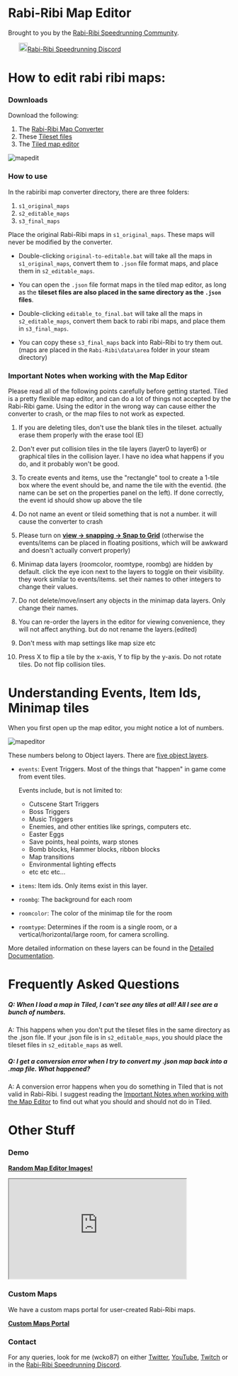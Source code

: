 # Rabi-Ribi Map Editor

Brought to you by the [Rabi-Ribi Speedrunning Community](http://www.speedrun.com/rabiribi).

&nbsp;&nbsp;&nbsp;&nbsp;&nbsp;&nbsp;<a href="https://discord.gg/dDfpNAr"><img src="https://discordapp.com/assets/f8389ca1a741a115313bede9ac02e2c0.svg" height="20" />Rabi-Ribi Speedrunning Discord</a>

# How to edit rabi ribi maps:
### Downloads
Download the following:
1. The [Rabi-Ribi Map Converter](https://ci.appveyor.com/project/wcko87/rbrb-map-converter/build/artifacts)
2. These [Tileset files](https://cdn.discordapp.com/attachments/304270436911284224/353697835788664832/rabiribi-tilesets.zip)
3. The [Tiled map editor](http://www.mapeditor.org/)

![mapedit](https://user-images.githubusercontent.com/27341392/30008514-fea9b4f8-9152-11e7-9e5d-1bf9959714f6.png)

### How to use
In the rabiribi map converter directory, there are three folders:
1. `s1_original_maps`
2. `s2_editable_maps`
3. `s3_final_maps`

Place the original Rabi-Ribi maps in `s1_original_maps`. These maps will never be modified by the converter.
- Double-clicking `original-to-editable.bat` will take all the maps in `s1_original_maps`, convert them to `.json` file format maps, and place them in `s2_editable_maps`.

- You can open the `.json` file format maps in the tiled map editor, as long as the **tileset files are also placed in the same directory as the `.json` files**.

- Double-clicking `editable_to_final.bat` will take all the maps in `s2_editable_maps`, convert them back to rabi ribi maps, and place them in `s3_final_maps`.

- You can copy these `s3_final_maps` back into Rabi-Ribi to try them out. (maps are placed in the `Rabi-Ribi\data\area` folder in your steam directory)


### Important Notes when working with the Map Editor
 
Please read all of the following points carefully before getting started.
Tiled is a pretty flexible map editor, and can do a lot of things not accepted by the Rabi-Ribi game.
Using the editor in the wrong way can cause either the converter to crash, or the map files to not work as expected.

1. If you are deleting tiles, don't use the blank tiles in the tileset. actually erase them properly with the erase tool (E)

2. Don't ever put collision tiles in the tile layers (layer0 to layer6) or graphical tiles in the collision layer. I have no idea what happens if you do, and it probably won't be good.

3. To create events and items, use the "rectangle" tool to create a 1-tile box where the event should be, and name the tile with the eventid. (the name can be set on the properties panel on the left). If done correctly, the event id should show up above the tile

4. Do not name an event or tileid something that is not a number. it will cause the converter to crash

5. Please turn on [**view -> snapping -> Snap to Grid**](https://user-images.githubusercontent.com/27341392/30008566-5d1a0a60-9153-11e7-81cf-0d874c735f5c.png) (otherwise the events/items can be placed in floating positions, which will be awkward and doesn't actually convert properly)

6. Minimap data layers (roomcolor, roomtype, roombg) are hidden by default. click the eye icon next to the layers to toggle on their visibility. they work similar to events/items. set their names to other integers to change their values.

7. Do not delete/move/insert any objects in the minimap data layers. Only change their names.

8. You can re-order the layers in the editor for viewing convenience, they will not affect anything. but do not rename the layers.(edited)

9. Don't mess with map settings like map size etc

10. Press X to flip a tile by the x-axis, Y to flip by the y-axis. Do not rotate tiles. Do not flip collision tiles.

# Understanding Events, Item Ids, Minimap tiles

When you first open up the map editor, you might notice a lot of numbers.

![mapeditor](https://user-images.githubusercontent.com/27341392/30008300-b79449c2-9150-11e7-8425-54c32eba09d3.png)

These numbers belong to Object layers. There are [five object layers](https://user-images.githubusercontent.com/27341392/30008490-cf24761e-9152-11e7-94d2-955ab89621a7.png).
* `events`: Event Triggers. Most of the things that "happen" in game come from event tiles.

  Events include, but is not limited to:
  * Cutscene Start Triggers
  * Boss Triggers
  * Music Triggers
  * Enemies, and other entities like springs, computers etc.
  * Easter Eggs
  * Save points, heal points, warp stones
  * Bomb blocks, Hammer blocks, ribbon blocks
  * Map transitions
  * Environmental lighting effects
  * etc etc etc...
* `items`: Item ids. Only items exist in this layer.
* `roombg`: The background for each room
* `roomcolor`: The color of the minimap tile for the room
* `roomtype`: Determines if the room is a single room, or a vertical/horizontal/large room, for camera scrolling.

More detailed information on these layers can be found in the [Detailed Documentation](https://github.com/wcko87/rabiribi-map-editing/tree/master/docs).

# Frequently Asked Questions

##### Q: When I load a map in Tiled, I can't see any tiles at all! All I see are a bunch of numbers.

A: This happens when you don't put the tileset files in the same directory as the .json file. If your .json file is in `s2_editable_maps`, you should place the tileset files in `s2_editable_maps` as well.

##### Q: I get a conversion error when I try to convert my .json map back into a .map file. What happened?

A: A conversion error happens when you do something in Tiled that is not valid in Rabi-Ribi. I suggest reading the [Important Notes when working with the Map Editor](#important-notes-when-working-with-the-map-editor) to find out what you should and should not do in Tiled.

# Other Stuff

### Demo

[**Random Map Editor Images!**](random_images)

<iframe id="introvideo" width="400" height="225" style="object-fit:cover" id="ytplayer" type="text/html" src="https://www.youtube.com/embed/fT418LWsdc4?rel=0&autoplay=0&showinfo=1"></iframe>

### Custom Maps

We have a custom maps portal for user-created Rabi-Ribi maps.

[**Custom Maps Portal**](https://wcko87.github.io/rabi-ribi-maps/)

### Contact

For any queries, look for me (wcko87) on either [Twitter](https://twitter.com/wcko87), [YouTube](https://www.youtube.com/user/wcko87), [Twitch](https://www.twitch.tv/wcko87) or in the [Rabi-Ribi Speedrunning Discord](https://discord.gg/dDfpNAr).
